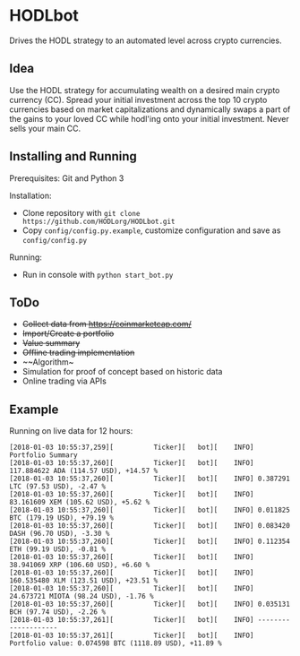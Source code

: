 # HODLbot
Drives the HODL strategy to an automated level across crypto currencies.

## Idea
Use the HODL strategy for accumulating wealth on a desired main crypto currency (CC). Spread your initial investment across the top 10 crypto currencies based on market capitalizations and dynamically swaps a part of the gains to your loved CC while hodl'ing onto your initial investment. Never sells your main CC.

## Installing and Running
Prerequisites: Git and Python 3

Installation:
* Clone repository with ``git clone https://github.com/HODLorg/HODLbot.git``
* Copy ``config/config.py.example``, customize configuration and save as ``config/config.py``

Running:
* Run in console with ``python start_bot.py``

## ToDo
* ~~Collect data from https://coinmarketcap.com/~~
* ~~Import/Create a portfolio~~
* ~~Value summary~~
* ~~Offline trading implementation~~
* ~~Algorithm~
* Simulation for proof of concept based on historic data
* Online trading via APIs

## Example
Running on live data for 12 hours:
```
[2018-01-03 10:55:37,259][          Ticker][   bot][    INFO] Portfolio Summary
[2018-01-03 10:55:37,260][          Ticker][   bot][    INFO] 117.884622 ADA (114.57 USD), +14.57 %
[2018-01-03 10:55:37,260][          Ticker][   bot][    INFO] 0.387291 LTC (97.53 USD), -2.47 %
[2018-01-03 10:55:37,260][          Ticker][   bot][    INFO] 83.161609 XEM (105.62 USD), +5.62 %
[2018-01-03 10:55:37,260][          Ticker][   bot][    INFO] 0.011825 BTC (179.19 USD), +79.19 %
[2018-01-03 10:55:37,260][          Ticker][   bot][    INFO] 0.083420 DASH (96.70 USD), -3.30 %
[2018-01-03 10:55:37,260][          Ticker][   bot][    INFO] 0.112354 ETH (99.19 USD), -0.81 %
[2018-01-03 10:55:37,260][          Ticker][   bot][    INFO] 38.941069 XRP (106.60 USD), +6.60 %
[2018-01-03 10:55:37,260][          Ticker][   bot][    INFO] 160.535480 XLM (123.51 USD), +23.51 %
[2018-01-03 10:55:37,260][          Ticker][   bot][    INFO] 24.673721 MIOTA (98.24 USD), -1.76 %
[2018-01-03 10:55:37,260][          Ticker][   bot][    INFO] 0.035131 BCH (97.74 USD), -2.26 %
[2018-01-03 10:55:37,261][          Ticker][   bot][    INFO] --------------------
[2018-01-03 10:55:37,261][          Ticker][   bot][    INFO] Portfolio value: 0.074598 BTC (1118.89 USD), +11.89 %
```
